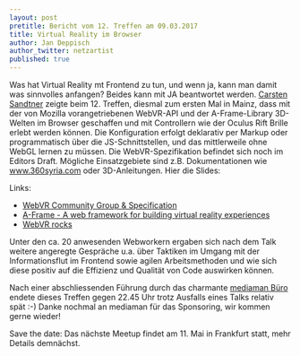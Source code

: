 ```yaml
---
layout: post
pretitle: Bericht vom 12. Treffen am 09.03.2017
title: Virtual Reality im Browser
author: Jan Deppisch
author_twitter: netzartist
published: true
---
```


Was hat Virtual Reality mt Frontend zu tun, und wenn ja, kann man damit was sinnvolles anfangen? Beides kann mit JA beantwortet werden. [Carsten Sandtner](https:twitter.com/casarock) zeigte beim 12. Treffen, diesmal zum ersten Mal in Mainz, dass mit der von Mozilla vorangetriebenen WebVR-API und der A-Frame-Library 3D-Welten im Browser geschaffen und mit Controllern wie der Oculus Rift Brille erlebt werden können. Die Konfiguration erfolgt deklarativ per Markup oder programmatisch über die JS-Schnittstellen, und das mittlerweile ohne WebGL lernen zu müssen. Die WebVR-Spezifikation befindet sich noch im Editors Draft. Mögliche Einsatzgebiete sind z.B. Dokumentationen wie www.360syria.com oder 3D-Anleitungen. Hier die Slides:

<script async class="speakerdeck-embed" data-id="90342c4d10dd4896aa994b5f101e21f0" data-ratio="1.77777777777778" src="//speakerdeck.com/assets/embed.js"></script>

Links:

- [WebVR Community Group & Specification](https://github.com/w3c/webvr/)
- [A-Frame - A web framework for building virtual reality experiences](https://aframe.io/)
- [WebVR rocks](https://webvr.rocks/)

Unter den ca. 20 anwesenden Webworkern ergaben sich nach dem Talk weitere angeregte Gespräche u.a. über Taktiken im Umgang mit der Informationsflut im Frontend sowie agilen Arbeitsmethoden und wie sich diese positiv auf die Effizienz und Qualität von Code auswirken können.

Nach einer abschliessenden Führung durch das charmante [mediaman Büro](https://www.mediaman.de) endete dieses Treffen gegen 22.45 Uhr trotz Ausfalls eines Talks relativ spät :-) Danke nochmal an mediaman für das Sponsoring, wir kommen gerne wieder!

Save the date: Das nächste Meetup findet am 11. Mai in Frankfurt statt, mehr Details demnächst.
